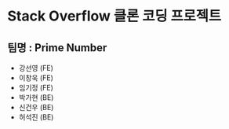 # Stack Overflow 클론 코딩 프로젝트

## 팀명 : Prime Number
- 강선영 (FE)
- 이창욱 (FE)
- 임기정 (FE)
- 박가현 (BE)
- 신건우 (BE)
- 허석진 (BE)
